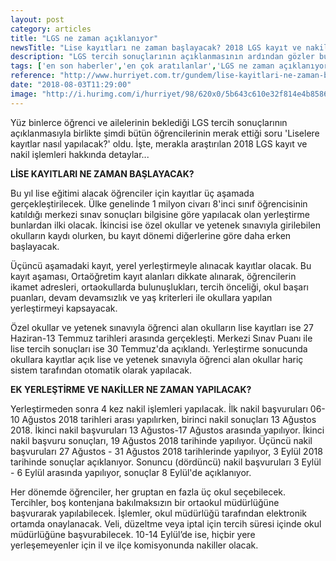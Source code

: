 ```yaml
---
layout: post
category: articles
title: "LGS ne zaman açıklanıyor"
newsTitle: "Lise kayıtları ne zaman başlayacak? 2018 LGS kayıt ve nakil işlemleri"
description: "LGS tercih sonuçlarının açıklanmasının ardından gözler bu kez lise kayıt işlemlerine çevrildi. Merkezi yerleştirme ile 127 bin öğrencinin işlemi tamamlanırken, 798 bin öğrenci ise yerel yerleştirme ile bir okulun kontenjanına dâhil oldu. Peki, lise kayıtları ne zaman başlayacak? LGS nakil işlemleri nasıl yapılacak?"
tags: ['en son haberler','en çok aratılanlar','LGS ne zaman açıklanıyor']
reference: "http://www.hurriyet.com.tr/gundem/lise-kayitlari-ne-zaman-baslayacak-2018-lgs-kayit-ve-nakil-islemleri-40917268"
date: "2018-08-03T11:29:00"
image: "http://i.hurimg.com/i/hurriyet/98/620x0/5b643c610e32f814e4b8586c.jpg"
---
```


<p>Y&uuml;z binlerce &ouml;ğrenci ve ailelerinin beklediği LGS tercih sonu&ccedil;larının a&ccedil;ıklanmasıyla birlikte şimdi b&uuml;t&uuml;n &ouml;ğrencilerinin merak ettiği soru 'Liselere kayıtlar nasıl yapılacak?' oldu. İşte, merakla araştırılan 2018 LGS kayıt ve nakil işlemleri hakkında detaylar...</p>
<p><strong>LİSE KAYITLARI NE ZAMAN BAŞLAYACAK?</strong></p>
<p>Bu yıl lise eğitimi alacak &ouml;ğrenciler i&ccedil;in kayıtlar &uuml;&ccedil; aşamada ger&ccedil;ekleştirilecek. &Uuml;lke genelinde 1 milyon civarı 8'inci sınıf &ouml;ğrencisinin katıldığı merkezi sınav sonu&ccedil;ları bilgisine g&ouml;re yapılacak olan yerleştirme bunlardan ilki olacak. İkincisi ise &ouml;zel okullar ve yetenek sınavıyla girilebilen okulların kaydı olurken, bu kayıt d&ouml;nemi diğerlerine g&ouml;re daha erken başlayacak.</p>
<p>&Uuml;&ccedil;&uuml;nc&uuml; aşamadaki kayıt, yerel yerleştirmeyle alınacak kayıtlar olacak. Bu kayıt aşaması, Orta&ouml;ğretim kayıt alanları dikkate alınarak, &ouml;ğrencilerin ikamet adresleri, ortaokullarda bulunuşlukları, tercih &ouml;nceliği, okul başarı puanları, devam devamsızlık ve yaş kriterleri ile okullara yapılan yerleştirmeyi kapsayacak.</p>
<p>&Ouml;zel okullar ve yetenek sınavıyla &ouml;ğrenci alan okulların lise kayıtları ise 27 Haziran-13 Temmuz tarihleri arasında ger&ccedil;ekleşti. Merkezi Sınav Puanı ile lise tercih sonu&ccedil;ları ise 30 Temmuz'da a&ccedil;ıklandı. Yerleştirme sonucunda okullara kayıtlar a&ccedil;ık lise ve yetenek sınavıyla &ouml;ğrenci alan okullar hari&ccedil; sistem tarafından otomatik olarak yapılacak.</p>
<p><strong>EK YERLEŞTİRME VE NAKİLLER NE ZAMAN YAPILACAK?</strong></p>
<p>Yerleştirmeden sonra 4 kez nakil işlemleri yapılacak. İlk nakil başvuruları 06-10 Ağustos 2018 tarihleri arası yapılırken, birinci nakil sonu&ccedil;ları 13 Ağustos 2018. İkinci nakil başvuruları 13 Ağustos-17 Ağustos arasında yapılıyor. İkinci nakil başvuru sonu&ccedil;ları, 19 Ağustos 2018 tarihinde yapılıyor. &Uuml;&ccedil;&uuml;nc&uuml; nakil başvuruları 27 Ağustos - 31 Ağustos 2018 tarihlerinde yapılıyor, 3 Eyl&uuml;l 2018 tarihinde sonu&ccedil;lar a&ccedil;ıklanıyor. Sonuncu (d&ouml;rd&uuml;nc&uuml;) nakil başvuruları 3 Eyl&uuml;l - 6 Eyl&uuml;l arasında yapılıyor, sonu&ccedil;lar 8 Eyl&uuml;l'de a&ccedil;ıklanıyor.</p>
<p>Her d&ouml;nemde &ouml;ğrenciler, her gruptan en fazla &uuml;&ccedil; okul se&ccedil;ebilecek. Tercihler, boş kontenjana bakılmaksızın bir ortaokul m&uuml;d&uuml;rl&uuml;ğ&uuml;ne başvurarak yapılabilecek. İşlemler, okul m&uuml;d&uuml;rl&uuml;ğ&uuml; tarafından elektronik ortamda onaylanacak. Veli, d&uuml;zeltme veya iptal i&ccedil;in tercih s&uuml;resi i&ccedil;inde okul m&uuml;d&uuml;rl&uuml;ğ&uuml;ne başvurabilecek. 10-14 Eyl&uuml;l&rsquo;de ise, hi&ccedil;bir yere yerleşemeyenler i&ccedil;in il ve il&ccedil;e komisyonunda nakiller olacak.</p>